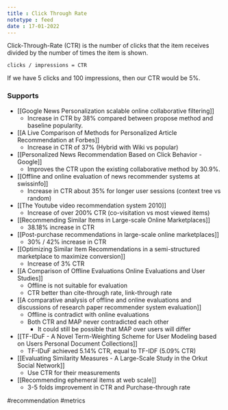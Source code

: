 ```yaml
---
title : Click Through Rate
notetype : feed
date : 17-01-2022
---
```



Click-Through-Rate (CTR) is the number of clicks that the item receives divided by the number of times the item is shown.

```
clicks / impressions = CTR
```

If we have 5 clicks and 100 impressions, then our CTR would be 5%.



### Supports
- [[Google News Personalization scalable online collaborative filtering]]
	- Increase in CTR by 38% compared between propose method and baseline popularity.
- [[A Live Comparison of Methods for Personalized Article Recommendation at Forbes]]
	- Increase in CTR of 37% (Hybrid with Wiki vs popular)
- [[Personalized News Recommendation Based on Click Behavior - Google]]
	- Improves the CTR upon the existing collaborative method by 30.9%.
- [[Offline and online evaluation of news recommender systems at swissinfo]]
	- Increase in CTR about 35% for longer user sessions (context tree vs random)
- [[The Youtube video recommendation system 2010]]
	- Increase of over 200% CTR (co-visitation vs most viewed items)
- [[Recommending Similar Items in Large-scale Online Marketplaces]]
	- 38.18% increase in CTR
- [[Post-purchase recommendations in large-scale online marketplaces]]
	- 30% / 42% increase in CTR
- [[Optimizing Similar Item Recommendations in a semi-structured marketplace to maximize conversion]]
	-  Increase of 3% CTR
- [[A Comparison of Offline Evaluations Online Evaluations and User Studies]]
	- Offline is not suitable for evaluation
	- CTR better than cite-through rate, link-through rate
- [[A comparative analysis of offline and online evaluations and discussions of research paper recommender system evaluation]]
	- 	Offline is contradict with online evaluations
	- Both CTR and MAP never contradicted each other
		- It could still be possible that MAP over users will differ
- [[TF-IDuF - A Novel Term-Weighting Scheme for User Modeling based on Users Personal Document Collections]]
	- TF-IDuF achieved 5.14% CTR, equal to TF-IDF (5.09% CTR)
- [[Evaluating Similarity Measures - A Large-Scale Study in the Orkut Social Network]]
	- Use CTR for their measurements
- [[Recommending ephemeral items at web scale]]
	- 3-5 folds improvement in CTR and Purchase-through rate


#recommendation #metrics